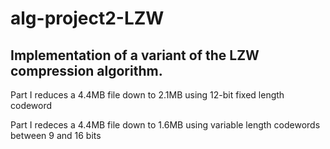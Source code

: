 # alg-project2-LZW
Implementation of a variant of the LZW compression algorithm.
---
Part I reduces a 4.4MB file down to 2.1MB using 12-bit fixed length codeword

Part I redeces a 4.4MB file down to 1.6MB using variable length codewords between 9 and 16 bits
